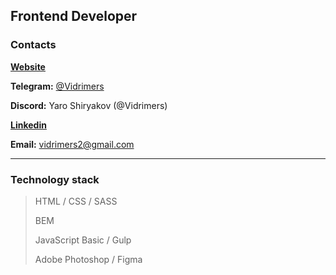 ## Frontend Developer

### Contacts

**[Website](https://vidrimers.github.io/)**

**Telegram:** [@Vidrimers](https://t.me/Vidrimers)

**Discord:** Yaro Shiryakov (@Vidrimers)

**[Linkedin](https://www.linkedin.com/in/yaroslav-shiryakov-79a426183/)**

**Email:** vidrimers2@gmail.com

---

###  Technology stack

> HTML / CSS / SASS
>
> BEM
> 
> JavaScript Basic / Gulp
>
> Adobe Photoshop / Figma
